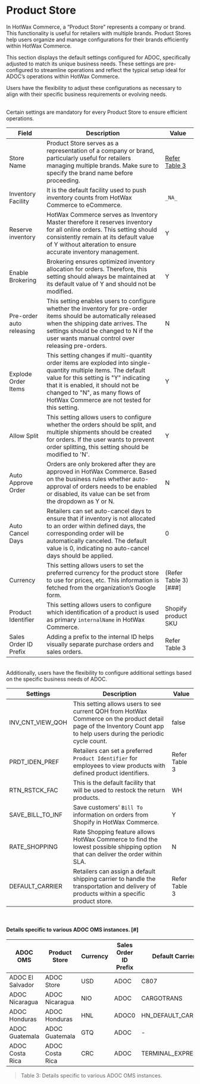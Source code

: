 # Product Store 

In HotWax Commerce, a “Product Store” represents a company or brand. This functionality is useful for retailers with multiple brands. Product Stores help users organize and manage configurations for their brands efficiently within HotWax Commerce.  

This section displays the default settings configured for ADOC, specifically adjusted to match its unique business needs. These settings are pre-configured to streamline operations and reflect the typical setup ideal for ADOC’s operations within HotWax Commerce.  

Users have the flexibility to adjust these configurations as necessary to align with their specific business requirements or evolving needs.

<br>
Certain settings are mandatory for every Product Store to ensure efficient operations.

| Field                    | Description                                           | Value          |
|--------------------------|-----------------------------------------------------------------------------------------------------------------------------------------------------------------------------------------------------------------------------------------------------------------------------------|---------------------|
| Store Name               | Product Store serves as a representation of a company or brand, particularly useful for retailers managing multiple brands. Make sure to specify the brand name before proceeding.                                                                                                | [Refer Table 3](###)       |                    
| Inventory Facility       | It is the default facility used to push inventory counts from HotWax Commerce to eCommerce.                                                                                                                                                                                       | `_NA_`              |
| Reserve inventory        | HotWax Commerce serves as Inventory Master therefore it reserves inventory for all online orders. This setting should consistently remain at its default value of Y without alteration to ensure accurate inventory management.                                                   | Y                   |
| Enable Brokering         | Brokering ensures optimized inventory allocation for orders. Therefore, this setting should always be maintained at its default value of Y and should not be modified.                                                                                                            | Y                   |
| Pre-order auto releasing | This setting enables users to configure whether the inventory for pre-order items should be automatically released when the shipping date arrives. The settings should be changed to N if the user wants manual control over releasing pre-orders.                                | N                   |
| Explode Order Items      | This setting changes if multi-quantity order items are exploded into single-quantity multiple items. The default value for this setting is "Y" indicating that it is enabled, it should not be changed to "N", as many flows of HotWax Commerce are not tested for this setting.  | Y                   |
| Allow Split              | This setting allows users to configure whether the orders should be split, and multiple shipments should be created for orders. If the user wants to prevent order splitting, this setting should be modified to 'N'.                                                             | Y                   |
| Auto Approve Order       | Orders are only brokered after they are approved in HotWax Commerce. Based on the business rules whether auto-approval of orders needs to be enabled or disabled, its value can be set from the dropdown as Y or N.                                                               | N                   |
| Auto Cancel Days         | Retailers can set auto-cancel days to ensure that if inventory is not allocated to an order within defined days, the corresponding order will be automatically canceled. The default value is 0, indicating no auto-cancel days should be applied.                                | 0                   |
| Currency                 | This setting allows users to set the preferred currency for the product store to use for prices, etc. This information is fetched from the organization’s Google form.                                                                                                            | (Refer Table 3)[###]      |
| Product Identifier       | This setting allows users to configure which identification of a product is used as primary `internalName` in HotWax Commerce.                                                                                                                                                    | Shopify product SKU |
| Sales Order ID Prefix    | Adding a prefix to the internal ID helps visually separate purchase orders and sales orders.                                                                                                                                                                                      | Refer Table 3       |

<br>
Additionally, users have the flexibility to configure additional settings based on the specific business needs of ADOC.

| Settings          | Description                                                                                                                                                             | Value           |
|-------------------|-------------------------------------------------------------------------------------------------------------------------------------------------------------------------|-----------------|
| INV_CNT_VIEW_QOH  | This setting allows users to see current QOH from HotWax Commerce on the product detail page of the Inventory Count app to help users during the periodic cycle count.  | false           |
| PRDT_IDEN_PREF    | Retailers can set a preferred `Product Identifier` for employees to view products with defined product identifiers.                                                     | Refer Table 3   |
| RTN_RSTCK_FAC     | This is the default facility that will be used to restock the return products.                                                                                          | WH              |
| SAVE_BILL_TO_INF  | Save customers' `Bill To` information on orders from Shopify in HotWax Commerce.                                                                                        | Y               |
| RATE_SHOPPING     | Rate Shopping feature allows HotWax Commerce to find the lowest possible shipping option that can deliver the order within SLA.                                         | N               |
| DEFAULT_CARRIER   | Retailers can assign a default shipping carrier to handle the transportation and delivery of products within a specific product store.                                  | Refer Table 3   |

<br>

#### Details specific to various ADOC OMS instances. [#]

| ADOC OMS          | Product Store    | Currency | Sales Order ID Prefix | Default Carrier     | Product Identifier                                              |
| ----------------- | ---------------- | -------- | --------------------- | --------------------- | ----------------------------------------------------------------- |
| ADOC El Salvador  | ADOC Store       | USD      | ADOC                  | C807                | {"primaryId":"internalName","secondaryId":"parentProductName"}  |
| ADOC Nicaragua    | ADOC Nicaragua   | NIO      | ADOC                  | CARGOTRANS          | {"primaryId":"parentProductName","secondaryId":"title"}         |
| ADOC Honduras     | ADOC Honduras    | HNL      | ADOC0                 | HN_DEFAULT_CARRIER  | {"primaryId":"parentProductName","secondaryId":"SHOPIFY_PROD_SKU"} |
| ADOC Guatemala    | ADOC Guatemala   | GTQ      | ADOC                  | -                   | {"primaryId":"internalName","secondaryId":"parentProductName"}  |
| ADOC Costa Rica   | ADOC Costa Rica  | CRC      | ADOC                  | TERMINAL_EXPRESS    | {"primaryId":"internalName","secondaryId":"title"}               |  

>Table 3: Details specific to various ADOC OMS instances.




